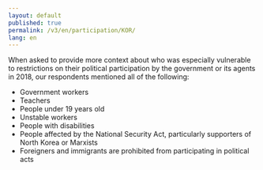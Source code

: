 ```yaml
---
layout: default
published: true
permalink: /v3/en/participation/KOR/
lang: en
---
```


When asked to provide more context about who was especially vulnerable to restrictions on their political participation by the government or its agents in 2018, our respondents mentioned all of the following:
-	Government workers
-	Teachers
-	People under 19 years old
-	Unstable workers
-	People with disabilities
-	People affected by the National Security Act, particularly supporters of North Korea or Marxists
-	Foreigners and immigrants are prohibited from participating in political acts 

